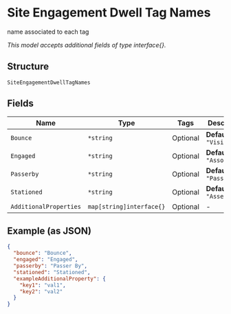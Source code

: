 
# Site Engagement Dwell Tag Names

name associated to each tag

*This model accepts additional fields of type interface{}.*

## Structure

`SiteEngagementDwellTagNames`

## Fields

| Name | Type | Tags | Description |
|  --- | --- | --- | --- |
| `Bounce` | `*string` | Optional | **Default**: `"Visitor"` |
| `Engaged` | `*string` | Optional | **Default**: `"Associates"` |
| `Passerby` | `*string` | Optional | **Default**: `"Passerby"` |
| `Stationed` | `*string` | Optional | **Default**: `"Assets"` |
| `AdditionalProperties` | `map[string]interface{}` | Optional | - |

## Example (as JSON)

```json
{
  "bounce": "Bounce",
  "engaged": "Engaged",
  "passerby": "Passer By",
  "stationed": "Stationed",
  "exampleAdditionalProperty": {
    "key1": "val1",
    "key2": "val2"
  }
}
```

